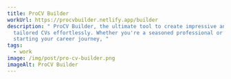 ```yaml
---
title: ProCV Builder
workUrl: https://procvbuilder.netlify.app/builder
description: " ProCV Builder, the ultimate tool to create impressive and
  tailored CVs effortlessly. Whether you're a seasoned professional or just
  starting your career journey, "
tags:
  - work
image: /img/post/pro-cv-builder.png
imageAlt: ProCV Builder
---
```

